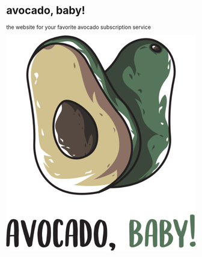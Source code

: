 # avocado, baby!

the website for your favorite avocado subscription service

![avocado baby logo](https://raw.githubusercontent.com/maxtheaxe/avocado.baby/master/assets/images/logo-small.png)
